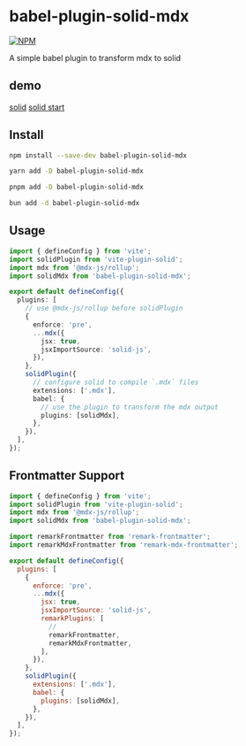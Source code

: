 # babel-plugin-solid-mdx

[![NPM](https://img.shields.io/npm/v/babel-plugin-solid-mdx.svg)](https://www.npmjs.com/package/babel-plugin-solid-mdx)

A simple babel plugin to transform mdx to solid

## demo
[solid](https://stackblitz.com/edit/github-hea2ss)
[solid start](https://stackblitz.com/edit/github-ct2vvw)

## Install

```bash
npm install --save-dev babel-plugin-solid-mdx
```

```bash
yarn add -D babel-plugin-solid-mdx
```

```bash
pnpm add -D babel-plugin-solid-mdx
```

```bash
bun add -d babel-plugin-solid-mdx
```

## Usage

```ts
import { defineConfig } from 'vite';
import solidPlugin from 'vite-plugin-solid';
import mdx from '@mdx-js/rollup';
import solidMdx from 'babel-plugin-solid-mdx';

export default defineConfig({
  plugins: [
    // use @mdx-js/rollup before solidPlugin
    {
      enforce: 'pre',
      ...mdx({
        jsx: true,
        jsxImportSource: 'solid-js',
      }),
    },
    solidPlugin({
      // configure solid to compile `.mdx` files
      extensions: ['.mdx'],
      babel: {
        // use the plugin to transform the mdx output
        plugins: [solidMdx],
      },
    }),
  ],
});
```

## Frontmatter Support

```js
import { defineConfig } from 'vite';
import solidPlugin from 'vite-plugin-solid';
import mdx from '@mdx-js/rollup';
import solidMdx from 'babel-plugin-solid-mdx';

import remarkFrontmatter from 'remark-frontmatter';
import remarkMdxFrontmatter from 'remark-mdx-frontmatter';

export default defineConfig({
  plugins: [
    {
      enforce: 'pre',
      ...mdx({
        jsx: true,
        jsxImportSource: 'solid-js',
        remarkPlugins: [
          //
          remarkFrontmatter,
          remarkMdxFrontmatter,
        ],
      }),
    },
    solidPlugin({
      extensions: ['.mdx'],
      babel: {
        plugins: [solidMdx],
      },
    }),
  ],
});
```

